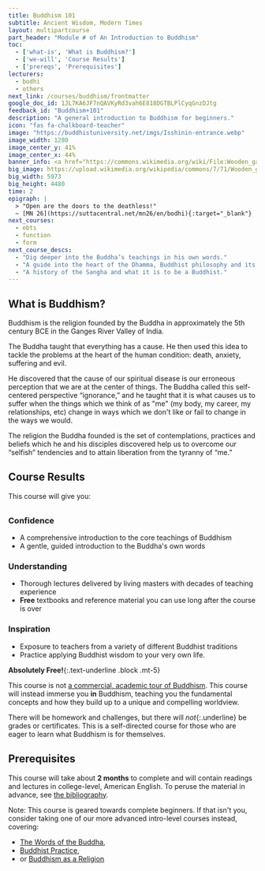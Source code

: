 ```yaml
---
title: Buddhism 101
subtitle: Ancient Wisdom, Modern Times
layout: multipartcourse
part_header: "Module # of An Introduction to Buddhism"
toc:
  - ['what-is', 'What is Buddhism?']
  - ['we-will', 'Course Results']
  - ['prereqs', 'Prerequisites']
lecturers:
  - bodhi
  - others
next_link: /courses/buddhism/frontmatter
google_doc_id: 1JL7KA6JF7nQAVKyRd3vah6E818DGTBLPlCyqGnzDJtg
feedback_id: "Buddhism+101" 
description: "A general introduction to Buddhism for beginners."
icon: "fas fa-chalkboard-teacher"
image: "https://buddhistuniversity.net/imgs/Isshinin-entrance.webp"
image_width: 1280
image_center_y: 41%
image_center_x: 44%
banner_info: <a href="https://commons.wikimedia.org/wiki/File:Wooden_gate_with_open_double_door_leading_to_the_garden_of_Isshinin_Buddhist_temple_in_the_compounds_of_Chion-in_Kyoto_Japan.jpg">Basile Morin</a>, <a href="https://creativecommons.org/licenses/by-sa/4.0">BY-SA 4.0</a>
big_image: https://upload.wikimedia.org/wikipedia/commons/7/71/Wooden_gate_with_open_double_door_leading_to_the_garden_of_Isshinin_Buddhist_temple_in_the_compounds_of_Chion-in_Kyoto_Japan.jpg
big_width: 5973
big_height: 4480
time: 2
epigraph: |
  > "Open are the doors to the deathless!"  
  ~ [MN 26](https://suttacentral.net/mn26/en/bodhi){:target="_blank"}
next_courses:
  - ebts
  - function
  - form
next_course_descs:
  - "Dig deeper into the Buddha’s teachings in his own words."
  - "A guide into the heart of the Dhamma, Buddhist philosophy and its transformative purpose."
  - "A history of the Sangha and what it is to be a Buddhist." 
---
```


<h2 id="what-is">What is Buddhism?</h2>

Buddhism is the religion founded by the Buddha in approximately the 5th century BCE in the Ganges River Valley of India.

The Buddha taught that everything has a cause. He then used this idea to tackle the problems at the heart of the human condition: death, anxiety, suffering and evil.

He discovered that the cause of our spiritual disease is our erroneous perception that we are at the center of things. The Buddha called this self-centered perspective “ignorance,” and he taught that it is what causes us to suffer when the things which we think of as "me" (my body, my career, my relationships, etc) change in ways which we don't like or fail to change in the ways we would.

The religion the Buddha founded is the set of contemplations, practices and beliefs which he and his disciples discovered help us to overcome our “selfish” tendencies and to attain liberation from the tyranny of “me.”


<h2 id="we-will">Course Results</h2>

This course will give you:

<h3 style="padding-top:8px">Confidence</h3>

- A comprehensive introduction to the core teachings of Buddhism
- A gentle, guided introduction to the Buddha's own words

### Understanding

- Thorough lectures delivered by living masters with decades of teaching experience
- **Free** textbooks and reference material you can use long after the course is over

### Inspiration

- Exposure to teachers from a variety of different Buddhist traditions
- Practice applying Buddhist wisdom to your very own life.

**Absolutely Free!**{:.text-underline .block .mt-5}

This course is not [a commercial, academic tour of Buddhism](/content/monographs/intro-to-buddhism_harvey).
This course will instead immerse you **in** Buddhism, teaching you the fundamental concepts and how they build up to a unique and compelling worldview.

There will be homework and challenges, but there will *not*{:.underline} be grades or certificates. This is a self-directed course for those who are eager to learn what Buddhism is for themselves.

<h2 id="prerequisites">Prerequisites</h2>

This course will take about **2 months** to complete and will contain readings and lectures in college-level, American English.
To peruse the material in advance, see [the bibliography](/tags/buddhism).

Note: This course is geared towards complete beginners.
If that isn't you, consider taking one of our more advanced intro-level courses instead, covering:
- [The Words of the Buddha](/courses/ebts),
- [Buddhist Practice](/courses/function),
- or [Buddhism as a Religion](/courses/form)
